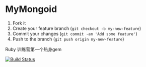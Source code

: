 # MyMongoid
1. Fork it
2. Create your feature branch (`git checkout -b my-new-feature`)
3. Commit your changes (`git commit -am 'Add some feature'`)
4. Push to the branch (`git push origin my-new-feature`)

Ruby 训练营第一个热身gem

[![Build Status](https://travis-ci.org/qinjker/my_mongoid.png?branch=master)](https://travis-ci.org/qinjker/my_mongoid)
